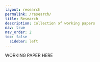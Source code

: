 ```yaml
---
layout: research
permalink: /research/
title: Research
description: Collection of working papers
nav: true
nav_order: 2
toc: false
  sidebar: left
---
```


WORKING PAPER HERE
